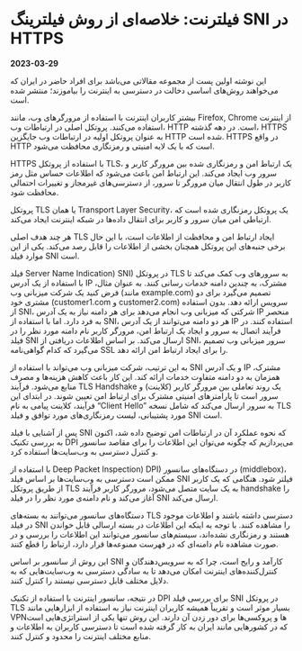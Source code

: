 # فیلترنت: خلاصه‌ای از روش فیلترینگ SNI در HTTPS
**2023-03-29**

این نوشته اولین پست از مجموعه‌ مقالاتی می‌باشد برای افراد حاضر در ایران که می‌خواهند روش‌های اساسی دخالت در دسترسی به اینترنت را بیاموزند؛ منتشر شده است.

بیشتر کاربران اینترنت با استفاده از مرورگرهای وب، مانند Firefox, Chrome از اینترنت استفاده می‌کنند. پروتکل اصلی در ارتباطات وب، HTTP است. در دهه گذشته، HTTPS به عنوان پروتکل اولیه در ارتباطات وب جایگزین HTTP شده است. HTTPS در واقع HTTP است که با یک لایه امنیتی و رمزنگاری محافظت می‌شود.

HTTPS با استفاده از پروتکل TLS، یک ارتباط امن و رمزنگاری شده بین مرورگر کاربر و سرور وب ایجاد می‌کند. این ارتباط امن باعث می‌شود که اطلاعات حساس مثل رمز کاربر در طول انتقال میان مرورگر تا سرور، از دسترسی‌های غیرمجاز و تغییرات احتمالی محافظت شود.

پروتکل TLS یا همان Transport Layer Security، یک پروتکل رمزنگاری شده است که ارتباطی امن میان سرور و کاربر برای انتقال داده‌ها در شبکه اینترنت ایجاد می‌کند.

هر چند هدف اصلی TLS ایجاد ارتباط امن و محافظت از اطلاعات است، با این حال برخی جنبه‌های این پروتکل همچنان بخشی از اطلاعات را قابل رصد می‌کند. یکی از این موارد فیلد SNI است.

فیلد Server Name Indication) SNI) در پروتکل TLS به سرورهای وب کمک می‌کند تا با استفاده از یک آدرس IP مشترک، به چندین دامنه خدمات رسانی کنند. به عنوان مثال، فرض کنید یک شرکت میزبانی وب (مانند example.com) تصمیم می‌گیرد برای دو مشتری خود (customer1.com و customer2.com) سرویس ارائه دهد. بدون استفاده از SNI، شرکتی که میزبانی وب انجام می‌دهد برای هر دامنه نیاز به یک آدرس IP منحصر به فرد دارد. اما با استفاده از SNI، هر دو دامنه می‌توانند از یک آدرس IP استفاده کنند. در فرآیند اتصال به سرور و ایجاد یک ارتباط امن، مرورگر کاربر نام دامنه مورد نظر را در فیلد SNI ارسال می‌کند. بر اساس اطلاعات دریافتی از SNI، سرور میزبانی وب تصمیم می‌گیرد که کدام گواهی‌نامه SSL را برای ایجاد ارتباط امن ارائه دهد.

به این ترتیب، شرکت میزبانی وب می‌تواند با استفاده از SNI و یک آدرس IP مشترک، همزمان به دو دامنه متفاوت خدمات ارائه کند. این کار باعث کاهش هزینه‌ها و مصرف منابع می‌شود. فرآیند TLS Handshake یک روند تعاملی بین مرورگر کاربر (کلاینت) و سرور است تا پارامترهای امنیتی مشترک برای ارتباط امن تعیین شوند. در ابتدای این فرآیند، کلاینت پیامی به نام “Client Hello” به سرور ارسال می‌کند که شامل نسخه TLS مورد پشتیبانی، لیست رمزنگاری‌های مورد توافق و فیلد SNI است.

پس از آشنایی با فیلد SNI که نحوه عملکرد آن در ارتباطات امن توضیح داده شد، اکنون به بررسی تکنیک DPI می‌پردازیم که چگونه می‌توان این اطلاعات را برای مقاصد سانسور و کنترل دسترسی به وب‌سایت‌ها استفاده کرد.

با استفاده از Deep Packet Inspection) DPI) در دستگاه‌های سانسور (middlebox)، ممکن است دسترسی به وب‌سایت‌ها بر اساس فیلد SNI فیلتر شود. هنگامی که یک کاربر از طریق پروتکل TLS به یک سایت متصل می‌شود، مرورگر کاربر فرآیند handshake را آغاز می‌کند و نام دامنه‌ی مورد نظر را در فیلد SNI ارسال می‌کند.

دستگاه‌های سانسور می‌توانند به بسته‌های TLS دسترسی داشته باشند و اطلاعات موجود در فیلد SNI را مشاهده کنند. با توجه به اینکه این اطلاعات در بسته ارسالی قابل خواندن هستند و رمزنگاری نشده‌اند، سیستم‌های سانسور می‌توانند این اطلاعات را بررسی و در صورت مشاهده نام دامنه‌ای که در فهرست ممنوعه‌ها قرار دارد، ارتباط را قطع کنند.

این روش از سانسور بر اساس SNI کارآمد و رایج است، چرا که به سرویس‌دهندگان و کنترل‌کننده‌های اینترنت امکان می‌دهد تا به سادگی دسترسی به وب‌سایت‌هایی که به دلایل مختلف قابل دسترسی نیستند را کنترل کنند.

در نتیجه، سانسور اینترنت با استفاده از تکنیک DPI برای بررسی فیلد SNI در پروتکل TLS بسیار موثر است و تقریباً همیشه کاربران اینترنت نیاز به استفاده از ابزارهایی مانند VPNها و پروکسی‌ها برای دور زدن آن دارند. این روش تنها یکی از استراتژی‌هایی است که در کشورهایی مانند ایران به کار گرفته شده است تا دسترسی کاربران به اطلاعات و منابع مختلف اینترنت را محدود و کنترل کنند.
